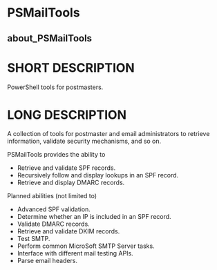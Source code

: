 # PSMailTools
## about_PSMailTools

# SHORT DESCRIPTION
PowerShell tools for postmasters.

# LONG DESCRIPTION
A collection of tools for postmaster and email administrators to retrieve information, validate security mechanisms, and so on.

PSMailTools provides the ability to

* Retrieve and validate SPF records.
* Recursively follow and display lookups in an SPF record.
* Retrieve and display DMARC records.

Planned abilities (not limited to)

* Advanced SPF validation.
* Determine whether an IP is included in an SPF record.
* Validate DMARC records.
* Retrieve and validate DKIM records.
* Test SMTP.
* Perform common MicroSoft SMTP Server tasks.
* Interface with different mail testing APIs.
* Parse email headers.

